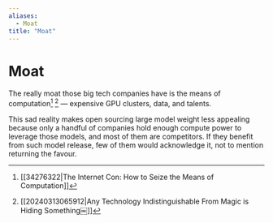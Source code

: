 ```yaml
---
aliases:
  - Moat
title: "Moat"
---
```


# Moat

The really moat those big tech companies have is the means of computation[^1] [^2] — expensive GPU clusters, data, and talents.

This sad reality makes open sourcing large model weight less appealing because only a handful of companies hold enough compute power to leverage those models, and most of them are competitors. If they benefit from such model release, few of them would acknowledge it, not to mention returning the favour.

[^1]: [[34276322|The Internet Con: How to Seize the Means of Computation]]
[^2]: [[20240313065912|Any Technology Indistinguishable From Magic is Hiding Something￼]]